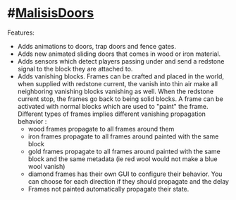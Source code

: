 #[MalisisDoors](http://www.minecraftforum.net/forums/mapping-and-modding/minecraft-mods/2076338-1-7-2-1-7-10-forge-malisisdoors-1-7-10-1-1-2)
============

Features:

* Adds animations to doors, trap doors and fence gates.
* Adds new animated sliding doors that comes in wood or iron material.
* Adds sensors which detect players passing under and send a redstone signal to the block they are attached to.
* Adds vanishing blocks. Frames can be crafted and placed in the world, when supplied with redstone current, the 
vanish into thin air make all neighboring vanishing blocks vanishing as well. When the redstone current stop, 
the frames go back to being solid blocks. A frame can be activated with normal blocks which are used to "paint"
the frame. Different types of frames implies different vanishing propagation behavior :
  - wood frames propagate to all frames around them
  - iron frames propagate to all frames around painted with the same block
  - gold frames propagate to all frames around painted with the same block and the same metadata (ie red wool would not make a blue wool vanish)
  - diamond frames has their own GUI to configure their behavior. You can choose for each direction if they should propagate and the delay 
  - Frames not painted automatically propagate their state.

